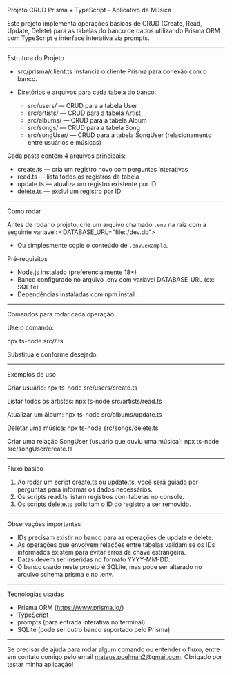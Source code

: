 Projeto CRUD Prisma + TypeScript - Aplicativo de Música

Este projeto implementa operações básicas de CRUD (Create, Read, Update, Delete)
para as tabelas do banco de dados utilizando Prisma ORM com TypeScript e interface
interativa via prompts.

-------------------------------------------------------------------------------

Estrutura do Projeto

- src/prisma/client.ts
  Instancia o cliente Prisma para conexão com o banco.

- Diretórios e arquivos para cada tabela do banco:
  - src/users/    — CRUD para a tabela User
  - src/artists/  — CRUD para a tabela Artist
  - src/albums/   — CRUD para a tabela Album
  - src/songs/    — CRUD para a tabela Song
  - src/songUser/ — CRUD para a tabela SongUser (relacionamento entre usuários e músicas)

Cada pasta contém 4 arquivos principais:
- create.ts — cria um registro novo com perguntas interativas
- read.ts   — lista todos os registros da tabela
- update.ts — atualiza um registro existente por ID
- delete.ts — exclui um registro por ID

-------------------------------------------------------------------------------

Como rodar

Antes de rodar o projeto, crie um arquivo chamado `.env` na raiz com a seguinte variável:
  <DATABASE_URL="file:./dev.db">
- Ou simplesmente copie o conteúdo de `.env.example`.

Pré-requisitos
- Node.js instalado (preferencialmente 18+)
- Banco configurado no arquivo .env com variável DATABASE_URL (ex: SQLite)
- Dependências instaladas com npm install

-------------------------------------------------------------------------------

Comandos para rodar cada operação

Use o comando:

  npx ts-node src/<tabela>/<operacao>.ts

Substitua <tabela> e <operacao> conforme desejado.

-------------------------------------------------------------------------------

Exemplos de uso

Criar usuário:
  npx ts-node src/users/create.ts

Listar todos os artistas:
  npx ts-node src/artists/read.ts

Atualizar um álbum:
  npx ts-node src/albums/update.ts

Deletar uma música:
  npx ts-node src/songs/delete.ts

Criar uma relação SongUser (usuário que ouviu uma música):
  npx ts-node src/songUser/create.ts

-------------------------------------------------------------------------------

Fluxo básico

1. Ao rodar um script create.ts ou update.ts, você será guiado por perguntas para informar os dados necessários.
2. Os scripts read.ts listam registros com tabelas no console.
3. Os scripts delete.ts solicitam o ID do registro a ser removido.

-------------------------------------------------------------------------------

Observações importantes

- IDs precisam existir no banco para as operações de update e delete.
- As operações que envolvem relações entre tabelas validam se os IDs informados existem para evitar erros de chave estrangeira.
- Datas devem ser inseridas no formato YYYY-MM-DD.
- O banco usado neste projeto é SQLite, mas pode ser alterado no arquivo schema.prisma e no .env.

-------------------------------------------------------------------------------

Tecnologias usadas

- Prisma ORM (https://www.prisma.io/)
- TypeScript
- prompts (para entrada interativa no terminal)
- SQLite (pode ser outro banco suportado pelo Prisma)

-------------------------------------------------------------------------------

Se precisar de ajuda para rodar algum comando ou entender o fluxo, entre em contato comigo pelo
email <mateus.poelman2@gmail.com>. Obrigado por testar minha aplicação!

